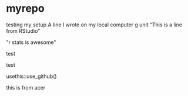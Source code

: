 # myrepo
testing my setup
A line I wrote on my local computer
g unit
“This is a line from RStudio”

"r stats is awesome"

test

test

usethis::use_github()

this is from acer

